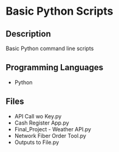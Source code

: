 # Basic Python Scripts

## Description
Basic Python command line scripts

## Programming Languages
- Python

## Files
- API Call wo Key.py 
- Cash Register App.py 
- Final_Project - Weather API.py
- Network Fiber Order Tool.py 
- Outputs to File.py 
